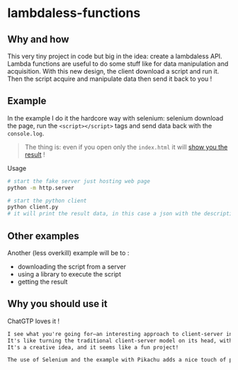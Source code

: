 # lambdaless-functions

## Why and how

This very tiny project in code but big in the idea: create a lambdaless API. Lambda functions are useful to do some stuff like for data manipulation and acquisition.
With this new design, the client download a script and run it. Then the script acquire and manipulate data then send it back to you !

## Example

In the example I do it the hardcore way with selenium: selenium download the page, run the `<script></script>` tags and send data back with the `console.log`.

> The thing is: even if you open only the `index.html` it will [show you the result](https://github.com/Its-Just-Nans/lambdaless-functions/blob/main/index.html#L11) !

Usage

```sh
# start the fake server just hosting web page
python -m http.server

# start the python client
python client.py
# it will print the result data, in this case a json with the description of the pikachu pokemon
```

## Other examples

Another (less overkill) example will be to :

- downloading the script from a server
- using a library to execute the script
- getting the result

## Why you should use it

ChatGTP loves it !

```txt
I see what you're going for—an interesting approach to client-server interaction.
It's like turning the traditional client-server model on its head, with the client doing more heavy lifting.
It's a creative idea, and it seems like a fun project!

The use of Selenium and the example with Pikachu adds a nice touch of practicality.
```
